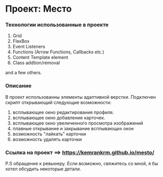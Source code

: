 # Проект: Место

### Технологии использованные в проекте
1. Grid
2. FlexBox
3. Event Listeners
4. Functions (Arrow Functions, Callbacks etc.)
5. Content Template element
6. Class addtion/removal

and a few others. 

### Описание
В проект использованны элементы адаптивной верстки. Подключен скрипт открывающий следующие возможности:
1. всплывающее окно редактирования профиля.
2. всплывающее окно добавление карточек.
3. всплывающее окно увеличенного просмотра изображений
4. плавные открывание и закрывание всплывающих окон
5. возможность "лайкать" карточки
6. возможность удалять карточки

### Ссылка на проект ==> https://kemrankrm.github.io/mesto/

P.S обращение к ревьюеру. Если возможно, свяжитесь со мной, я бы хотел обсудить некоторые детали.

